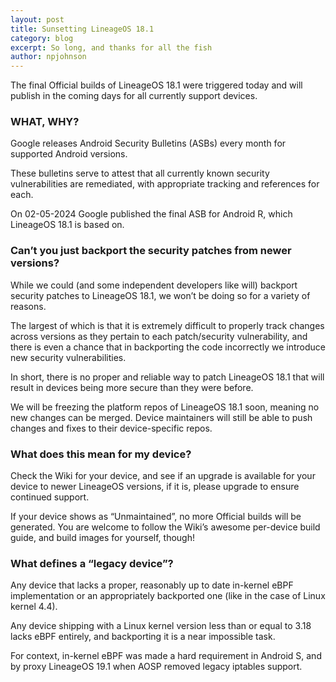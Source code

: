 ```yaml
---
layout: post
title: Sunsetting LineageOS 18.1
category: blog
excerpt: So long, and thanks for all the fish
author: npjohnson
---
```


The final Official builds of LineageOS 18.1 were triggered today and will publish in the coming days for all currently support devices.

### WHAT, WHY?
Google releases Android Security Bulletins (ASBs) every month for supported Android versions.

These bulletins serve to attest that all currently known security vulnerabilities are remediated, with appropriate tracking and references for each.

On 02-05-2024 Google published the final ASB for Android R, which LineageOS 18.1 is based on.

### Can’t you just backport the security patches from newer versions?
While we could (and some independent developers like will) backport security patches to LineageOS 18.1, we won’t be doing so for a variety of reasons.

The largest of which is that it is extremely difficult to properly track changes across versions as they pertain to each patch/security vulnerability, and there is even a chance that in backporting the code incorrectly we introduce new security vulnerabilities.

In short, there is no proper and reliable way to patch LineageOS 18.1 that will result in devices being more secure than they were before.

We will be freezing the platform repos of LineageOS 18.1 soon, meaning no new changes can be merged. Device maintainers will still be able to push changes and fixes to their device-specific repos.

### What does this mean for my device?
Check the Wiki for your device, and see if an upgrade is available for your device to newer LineageOS versions, if it is, please upgrade to ensure continued support.

If your device shows as “Unmaintained”, no more Official builds will be generated. You are welcome to follow the Wiki’s awesome per-device build guide, and build images for yourself, though!

### What defines a “legacy device”?
Any device that lacks a proper, reasonably up to date in-kernel eBPF implementation or an appropriately backported one (like in the case of Linux kernel 4.4).

Any device shipping with a Linux kernel version less than or equal to 3.18 lacks eBPF entirely, and backporting it is a near impossible task.

For context, in-kernel eBPF was made a hard requirement in Android S, and by proxy LineageOS 19.1 when AOSP removed legacy iptables support.


